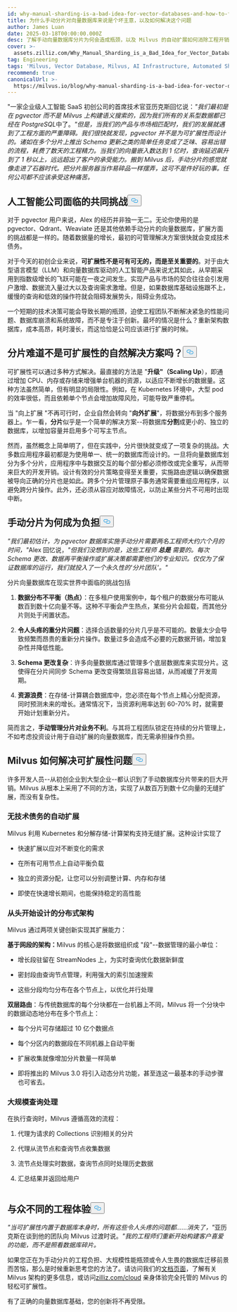 ```yaml
---
id: why-manual-sharding-is-a-bad-idea-for-vector-databases-and-how-to-fix-it.md
title: 为什么手动分片对向量数据库来说是个坏主意，以及如何解决这个问题
author: James Luan
date: 2025-03-18T00:00:00.000Z
desc: 了解手动向量数据库分片为何会造成瓶颈，以及 Milvus 的自动扩展如何消除工程开销，实现无缝增长。
cover: >-
  assets.zilliz.com/Why_Manual_Sharding_is_a_Bad_Idea_for_Vector_Database_And_How_to_Fix_It_1_968a5be504.png
tag: Engineering
tags: 'Milvus, Vector Database, Milvus, AI Infrastructure, Automated Sharding'
recommend: true
canonicalUrl: >-
  https://milvus.io/blog/why-manual-sharding-is-a-bad-idea-for-vector-databases-and-how-to-fix-it.md
---
```

<p>"一家企业级人工智能 SaaS 初创公司的首席技术官亚历克斯回忆说：<em>"我们最初是在 pgvector 而不是 Milvus 上构建语义搜索的，因为我们所有的关系型数据都已经在 PostgreSQL</em>中了。<em>"但是，当我们的产品与市场相匹配时，我们的发展就遇到了工程方面的严重障碍。我们很快就发现，pgvector 并不是为可扩展性而设计的。诸如在多个分片上推出 Schema 更新之类的简单任务变成了乏味、容易出错的流程，耗费了数天的工程精力。当我们的向量嵌入数达到 1 亿时，查询延迟飙升到了 1 秒以上，远远超出了客户的承受能力。搬到 Milvus 后，手动分片的感觉就像走进了石器时代。把分片服务器当作易碎品一样摆弄，这可不是件好玩的事。任何公司都不应该承受这种痛苦。</em></p>
<h2 id="A-Common-Challenge-for-AI-Companies" class="common-anchor-header">人工智能公司面临的共同挑战<button data-href="#A-Common-Challenge-for-AI-Companies" class="anchor-icon" translate="no">
      <svg translate="no"
        aria-hidden="true"
        focusable="false"
        height="20"
        version="1.1"
        viewBox="0 0 16 16"
        width="16"
      >
        <path
          fill="#0092E4"
          fill-rule="evenodd"
          d="M4 9h1v1H4c-1.5 0-3-1.69-3-3.5S2.55 3 4 3h4c1.45 0 3 1.69 3 3.5 0 1.41-.91 2.72-2 3.25V8.59c.58-.45 1-1.27 1-2.09C10 5.22 8.98 4 8 4H4c-.98 0-2 1.22-2 2.5S3 9 4 9zm9-3h-1v1h1c1 0 2 1.22 2 2.5S13.98 12 13 12H9c-.98 0-2-1.22-2-2.5 0-.83.42-1.64 1-2.09V6.25c-1.09.53-2 1.84-2 3.25C6 11.31 7.55 13 9 13h4c1.45 0 3-1.69 3-3.5S14.5 6 13 6z"
        ></path>
      </svg>
    </button></h2><p>对于 pgvector 用户来说，Alex 的经历并非独一无二。无论你使用的是 pgvector、Qdrant、Weaviate 还是其他依赖手动分片的向量数据库，扩展方面的挑战都是一样的。随着数据量的增长，最初的可管理解决方案很快就会变成技术债务。</p>
<p>对于今天的初创企业来说，<strong>可扩展性不是可有可无的，而是至关重要的</strong>。对于由大型语言模型（LLM）和向量数据库驱动的人工智能产品来说尤其如此，从早期采用到指数级增长的飞跃可能在一夜之间发生。实现产品与市场的契合往往会引发用户激增、数据流入量过大以及查询需求激增。但是，如果数据库基础设施跟不上，缓慢的查询和低效的操作符就会阻碍发展势头，阻碍业务成功。</p>
<p>一个短期的技术决策可能会导致长期的瓶颈，迫使工程团队不断解决紧急的性能问题、数据库崩溃和系统故障，而不是专注于创新。最坏的情况是什么？重新架构数据库，成本高昂，耗时漫长，而这恰恰是公司应该进行扩展的时候。</p>
<h2 id="Isn’t-Sharding-a-Natural-Solution-to-Scalability" class="common-anchor-header">分片难道不是可扩展性的自然解决方案吗？<button data-href="#Isn’t-Sharding-a-Natural-Solution-to-Scalability" class="anchor-icon" translate="no">
      <svg translate="no"
        aria-hidden="true"
        focusable="false"
        height="20"
        version="1.1"
        viewBox="0 0 16 16"
        width="16"
      >
        <path
          fill="#0092E4"
          fill-rule="evenodd"
          d="M4 9h1v1H4c-1.5 0-3-1.69-3-3.5S2.55 3 4 3h4c1.45 0 3 1.69 3 3.5 0 1.41-.91 2.72-2 3.25V8.59c.58-.45 1-1.27 1-2.09C10 5.22 8.98 4 8 4H4c-.98 0-2 1.22-2 2.5S3 9 4 9zm9-3h-1v1h1c1 0 2 1.22 2 2.5S13.98 12 13 12H9c-.98 0-2-1.22-2-2.5 0-.83.42-1.64 1-2.09V6.25c-1.09.53-2 1.84-2 3.25C6 11.31 7.55 13 9 13h4c1.45 0 3-1.69 3-3.5S14.5 6 13 6z"
        ></path>
      </svg>
    </button></h2><p>可扩展性可以通过多种方式解决。最直接的方法是 "<strong>升级"（Scaling Up</strong>），即通过增加 CPU、内存或存储来增强单台机器的资源，以适应不断增长的数据量。这种方法虽然简单，但有明显的局限性。例如，在 Kubernetes 环境中，大型 pod 的效率很低，而且依赖单个节点会增加故障风险，可能导致严重停机。</p>
<p>当 "向上扩展 "不再可行时，企业自然会转向 "<strong>向外扩展</strong>"，将数据分布到多个服务器上。乍一看，<strong>分片</strong>似乎是一个简单的解决方案--将数据库<strong>分割</strong>成更小的、独立的数据库，以增加容量并启用多个可写主节点。</p>
<p>然而，虽然概念上简单明了，但在实践中，分片很快就变成了一项复杂的挑战。大多数应用程序最初都是为使用单一、统一的数据库而设计的。一旦将向量数据库划分为多个分片，应用程序中与数据交互的每个部分都必须修改或完全重写，从而带来巨大的开发开销。设计有效的分片策略变得至关重要，实施路由逻辑以确保数据被导向正确的分片也是如此。跨多个分片管理原子事务通常需要重组应用程序，以避免跨分片操作。此外，还必须从容应对故障情况，以防止某些分片不可用时出现中断。</p>
<h2 id="Why-Manual-Sharding-Becomes-a-Burden" class="common-anchor-header">手动分片为何成为负担<button data-href="#Why-Manual-Sharding-Becomes-a-Burden" class="anchor-icon" translate="no">
      <svg translate="no"
        aria-hidden="true"
        focusable="false"
        height="20"
        version="1.1"
        viewBox="0 0 16 16"
        width="16"
      >
        <path
          fill="#0092E4"
          fill-rule="evenodd"
          d="M4 9h1v1H4c-1.5 0-3-1.69-3-3.5S2.55 3 4 3h4c1.45 0 3 1.69 3 3.5 0 1.41-.91 2.72-2 3.25V8.59c.58-.45 1-1.27 1-2.09C10 5.22 8.98 4 8 4H4c-.98 0-2 1.22-2 2.5S3 9 4 9zm9-3h-1v1h1c1 0 2 1.22 2 2.5S13.98 12 13 12H9c-.98 0-2-1.22-2-2.5 0-.83.42-1.64 1-2.09V6.25c-1.09.53-2 1.84-2 3.25C6 11.31 7.55 13 9 13h4c1.45 0 3-1.69 3-3.5S14.5 6 13 6z"
        ></path>
      </svg>
    </button></h2><p><em>&quot;我们最初估计，为 pgvector 数据库实施手动分片需要两名工程师大约六个月的时间，&quot;</em>Alex 回忆说，<em>&quot;但我们没想到的是，这些工程师</em> <strong><em>总是</em></strong> <em>需要的。每次 Schema 更改、数据再平衡操作或扩展决策都需要他们的专业知识。仅仅为了保证数据库的运行，我们就投入了一个永久性的'分片团队'。&quot;</em></p>
<p>分片向量数据库在现实世界中面临的挑战包括</p>
<ol>
<li><p><strong>数据分布不平衡（热点）</strong>：在多租户使用案例中，每个租户的数据分布可能从数百到数十亿向量不等。这种不平衡会产生热点，某些分片会超载，而其他分片则处于闲置状态。</p></li>
<li><p><strong>令人头疼的重分片问题</strong>：选择合适数量的分片几乎是不可能的。数量太少会导致频繁而昂贵的重新分片操作。数量过多会造成不必要的元数据开销，增加复杂性并降低性能。</p></li>
<li><p><strong>Schema 更改复杂</strong>：许多向量数据库通过管理多个底层数据库来实现分片。这使得在分片间同步 Schema 更改变得繁琐且容易出错，从而减缓了开发周期。</p></li>
<li><p><strong>资源浪费</strong>：在存储-计算耦合数据库中，您必须在每个节点上精心分配资源，同时预测未来的增长。通常情况下，当资源利用率达到 60-70% 时，就需要开始计划重新分片。</p></li>
</ol>
<p>简而言之，<strong>手动管理分片对业务不利</strong>。与其将工程团队锁定在持续的分片管理上，不如考虑投资设计用于自动扩展的向量数据库，而无需承担操作负担。</p>
<h2 id="How-Milvus-Solves-the-Scalability-Problem" class="common-anchor-header">Milvus 如何解决可扩展性问题<button data-href="#How-Milvus-Solves-the-Scalability-Problem" class="anchor-icon" translate="no">
      <svg translate="no"
        aria-hidden="true"
        focusable="false"
        height="20"
        version="1.1"
        viewBox="0 0 16 16"
        width="16"
      >
        <path
          fill="#0092E4"
          fill-rule="evenodd"
          d="M4 9h1v1H4c-1.5 0-3-1.69-3-3.5S2.55 3 4 3h4c1.45 0 3 1.69 3 3.5 0 1.41-.91 2.72-2 3.25V8.59c.58-.45 1-1.27 1-2.09C10 5.22 8.98 4 8 4H4c-.98 0-2 1.22-2 2.5S3 9 4 9zm9-3h-1v1h1c1 0 2 1.22 2 2.5S13.98 12 13 12H9c-.98 0-2-1.22-2-2.5 0-.83.42-1.64 1-2.09V6.25c-1.09.53-2 1.84-2 3.25C6 11.31 7.55 13 9 13h4c1.45 0 3-1.69 3-3.5S14.5 6 13 6z"
        ></path>
      </svg>
    </button></h2><p>许多开发人员--从初创企业到大型企业--都认识到了手动数据库分片带来的巨大开销。Milvus 从根本上采用了不同的方法，实现了从数百万到数十亿向量的无缝扩展，而没有复杂性。</p>
<h3 id="Automated-Scaling-Without-the-Tech-Debt" class="common-anchor-header">无技术债务的自动扩展</h3><p>Milvus 利用 Kubernetes 和分解存储-计算架构支持无缝扩展。这种设计实现了</p>
<ul>
<li><p>快速扩展以应对不断变化的需求</p></li>
<li><p>在所有可用节点上自动平衡负载</p></li>
<li><p>独立的资源分配，让您可以分别调整计算、内存和存储</p></li>
<li><p>即使在快速增长期间，也能保持稳定的高性能</p></li>
</ul>
<h3 id="Distributed-Architecture-Designed-from-the-Ground-Up" class="common-anchor-header">从头开始设计的分布式架构</h3><p>Milvus 通过两项关键创新实现其扩展能力：</p>
<p><strong>基于网段的架构：</strong>Milvus 的核心是将数据组织成 &quot;段&quot;--数据管理的最小单位：</p>
<ul>
<li><p>增长段驻留在 StreamNodes 上，为实时查询优化数据新鲜度</p></li>
<li><p>密封段由查询节点管理，利用强大的索引加速搜索</p></li>
<li><p>这些分段均匀分布在各个节点上，以优化并行处理</p></li>
</ul>
<p><strong>双层路由</strong>：与传统数据库的每个分块都在一台机器上不同，Milvus 将一个分块中的数据动态地分布在多个节点上：</p>
<ul>
<li><p>每个分片可存储超过 10 亿个数据点</p></li>
<li><p>每个分区内的数据段在不同机器上自动平衡</p></li>
<li><p>扩展收集就像增加分片数量一样简单</p></li>
<li><p>即将推出的 Milvus 3.0 将引入动态分片功能，甚至连这一最基本的手动步骤也可省去。</p></li>
</ul>
<h3 id="Query-Processing-at-Scale" class="common-anchor-header">大规模查询处理</h3><p>在执行查询时，Milvus 遵循高效的流程：</p>
<ol>
<li><p>代理为请求的 Collections 识别相关的分片</p></li>
<li><p>代理从流节点和查询节点收集数据</p></li>
<li><p>流节点处理实时数据，查询节点同时处理历史数据</p></li>
<li><p>汇总结果并返回给用户</p></li>
</ol>
<p>
  <span class="img-wrapper">
    <img translate="no" src="https://assets.zilliz.com/Query_Processing_at_Scale_5792dc9e37.png" alt="" class="doc-image" id="" />
    <span></span>
  </span>
</p>
<h2 id="A-Different-Engineering-Experience" class="common-anchor-header">与众不同的工程体验<button data-href="#A-Different-Engineering-Experience" class="anchor-icon" translate="no">
      <svg translate="no"
        aria-hidden="true"
        focusable="false"
        height="20"
        version="1.1"
        viewBox="0 0 16 16"
        width="16"
      >
        <path
          fill="#0092E4"
          fill-rule="evenodd"
          d="M4 9h1v1H4c-1.5 0-3-1.69-3-3.5S2.55 3 4 3h4c1.45 0 3 1.69 3 3.5 0 1.41-.91 2.72-2 3.25V8.59c.58-.45 1-1.27 1-2.09C10 5.22 8.98 4 8 4H4c-.98 0-2 1.22-2 2.5S3 9 4 9zm9-3h-1v1h1c1 0 2 1.22 2 2.5S13.98 12 13 12H9c-.98 0-2-1.22-2-2.5 0-.83.42-1.64 1-2.09V6.25c-1.09.53-2 1.84-2 3.25C6 11.31 7.55 13 9 13h4c1.45 0 3-1.69 3-3.5S14.5 6 13 6z"
        ></path>
      </svg>
    </button></h2><p><em>"当可扩展性内置于数据库本身时，所有这些令人头疼的问题都......消失了，"</em>亚历克斯在谈到他的团队向 Milvus 过渡时说。<em>"我的工程师们重新开始构建客户喜爱的功能，而不是照看数据库碎片。</em></p>
<p>如果您正在为手动分片的工程负担、大规模性能瓶颈或令人生畏的数据库迁移前景而苦恼，那么是时候重新思考您的方法了。请访问我们的<a href="https://milvus.io/docs/overview.md#What-Makes-Milvus-so-Scalable">文档页面</a>，了解有关 Milvus 架构的更多信息，或访问<a href="https://zilliz.com/cloud">zilliz.com/cloud</a> 亲身体验完全托管的 Milvus 的轻松可扩展性。</p>
<p>有了正确的向量数据库基础，您的创新将不再受限。</p>

